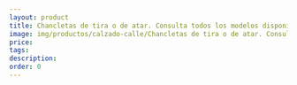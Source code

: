 ```yaml
---
layout: product
title: Chancletas de tira o de atar. Consulta todos los modelos disponibles
image: img/productos/calzado-calle/Chancletas de tira o de atar. Consulta todos los modelos disponibles.webp
price: 
tags: 
description: 
order: 0
---
```

